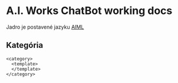 # A.I. Works ChatBot working docs

Jadro je postavené jazyku [AIML](https://www.pandorabots.com/docs/)

## Kategória
```
<category>
  <template>
  </template>
</category>
```
